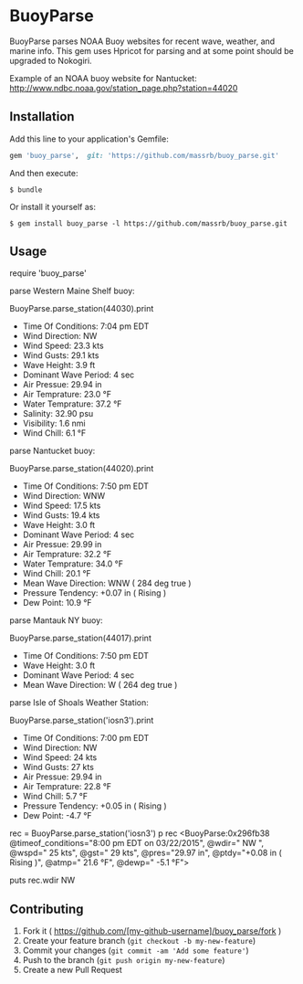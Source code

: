 # BuoyParse

 BuoyParse parses NOAA Buoy websites for recent wave, weather, and marine info.
 This gem uses Hpricot for parsing and at some point should be upgraded to Nokogiri.

 
 Example of an NOAA buoy website for Nantucket:
 http://www.ndbc.noaa.gov/station_page.php?station=44020
 

 

## Installation

Add this line to your application's Gemfile:

```ruby
gem 'buoy_parse',  git: 'https://github.com/massrb/buoy_parse.git'
```

And then execute:

    $ bundle

Or install it yourself as:

    $ gem install buoy_parse -l https://github.com/massrb/buoy_parse.git

## Usage

require 'buoy_parse'

parse Western Maine Shelf buoy:

BuoyParse.parse_station(44030).print
- Time Of Conditions: 7:04 pm EDT
- Wind Direction: NW
- Wind Speed: 23.3 kts
- Wind Gusts: 29.1 kts
- Wave Height: 3.9 ft
- Dominant Wave Period: 4 sec
- Air Pressue: 29.94 in
- Air Temprature: 23.0 &deg;F
- Water Temprature: 37.2 &deg;F
- Salinity: 32.90 psu
- Visibility: 1.6 nmi
- Wind Chill: 6.1 &deg;F

parse Nantucket buoy:

BuoyParse.parse_station(44020).print

- Time Of Conditions: 7:50 pm EDT
- Wind Direction: WNW
- Wind Speed: 17.5 kts
- Wind Gusts: 19.4 kts
- Wave Height: 3.0 ft
- Dominant Wave Period: 4 sec
- Air Pressue: 29.99 in
- Air Temprature: 32.2 &deg;F
- Water Temprature: 34.0 &deg;F
- Wind Chill: 20.1 &deg;F
- Mean Wave Direction: WNW ( 284 deg true )
- Pressure Tendency: +0.07 in ( Rising )
- Dew Point: 10.9 &deg;F


parse Mantauk NY buoy:

BuoyParse.parse_station(44017).print

- Time Of Conditions: 7:50 pm EDT
- Wave Height: 3.0 ft
- Dominant Wave Period: 4 sec
- Mean Wave Direction: W ( 264 deg true )


parse Isle of Shoals Weather Station:

BuoyParse.parse_station('iosn3').print

- Time Of Conditions: 7:00 pm EDT
- Wind Direction: NW
- Wind Speed: 24 kts
- Wind Gusts: 27 kts
- Air Pressue: 29.94 in
- Air Temprature: 22.8 &deg;F
- Wind Chill: 5.7 &deg;F
- Pressure Tendency: +0.05 in ( Rising )
- Dew Point: -4.7 &deg;F

rec = BuoyParse.parse_station('iosn3')
p rec
<BuoyParse:0x296fb38 @timeof_conditions="8:00 pm EDT on 03/22/2015", @wdir="
 NW ", @wspd="   25 kts", @gst="   29 kts", @pres="29.97 in", @ptdy="+0.08 in (
Rising )", @atmp=" 21.6 &deg;F", @dewp=" -5.1 &deg;F">

puts rec.wdir
NW



## Contributing

1. Fork it ( https://github.com/[my-github-username]/buoy_parse/fork )
2. Create your feature branch (`git checkout -b my-new-feature`)
3. Commit your changes (`git commit -am 'Add some feature'`)
4. Push to the branch (`git push origin my-new-feature`)
5. Create a new Pull Request
